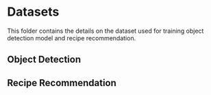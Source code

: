 # Datasets
This folder contains the details on the dataset used for training object detection model and recipe recommendation.

## Object Detection


## Recipe Recommendation


